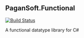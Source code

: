 PaganSoft.Functional
---

[![Build Status](https://travis-ci.org/magicmonty/SharpFun.svg?branch=master)](https://travis-ci.org/magicmonty/SharpFun)

A functional datatype library for C#


